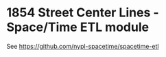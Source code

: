 # 1854 Street Center Lines - Space/Time ETL module

See https://github.com/nypl-spacetime/spacetime-etl
